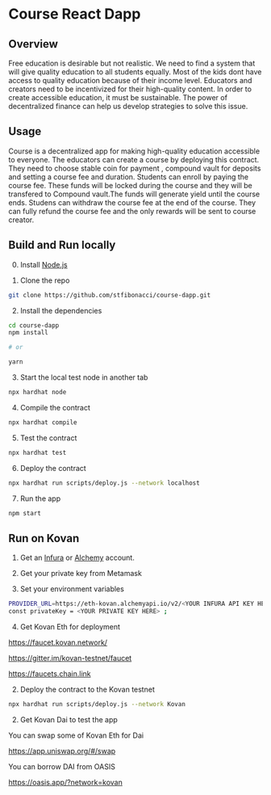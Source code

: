# Course React Dapp

## Overview
 
Free education is desirable but not realistic. We need to find a system that will give quality education to all students equally. Most of the kids dont have access to quality education because of their income level. Educators and creators need to be incentivized for their high-quality content. In order to create accessible education, it must be sustainable. The power of decentralized finance can help us develop strategies to solve this issue.

## Usage

Course is a decentralized app for making high-quality education accessible to everyone.
The educators can create a course by deploying this contract. 
They need to choose stable coin for payment , compound vault for deposits and setting a course fee and duration.
Students can enroll by paying the course fee. These funds will be locked during the course and they will be transfered to Compound vault.The funds will generate yield until the course ends.
Studens can withdraw the course fee at the end of the course. They can fully refund the course fee and the only rewards will be sent to course creator.

## Build and Run locally

0. Install [Node.js](https://nodejs.org/)

1. Clone the repo

```sh
git clone https://github.com/stfibonacci/course-dapp.git
```

2. Install the dependencies

```sh
cd course-dapp
npm install

# or

yarn
```

3. Start the local test node in another tab

```sh
npx hardhat node
```

4. Compile the contract

```sh
npx hardhat compile
```
5. Test the contract

```sh
npx hardhat test
```

6. Deploy the contract

```sh
npx hardhat run scripts/deploy.js --network localhost
```

7. Run the app

```sh
npm start
```

## Run on Kovan

1. Get an [Infura](https://infura.io/) or [Alchemy](https://alchemy.com) account.

2. Get your private key from Metamask

3. Set your environment variables

```sh
PROVIDER_URL=https://eth-kovan.alchemyapi.io/v2/<YOUR INFURA API KEY HERE>;
const privateKey = <YOUR PRIVATE KEY HERE> ;
```
4. Get Kovan Eth for deployment

https://faucet.kovan.network/

https://gitter.im/kovan-testnet/faucet

https://faucets.chain.link


2. Deploy the contract to the Kovan testnet

```sh
npx hardhat run scripts/deploy.js --network Kovan
```

2. Get Kovan Dai to test the app

You can swap some of Kovan Eth for Dai

https://app.uniswap.org/#/swap

You can borrow DAI from OASIS 

https://oasis.app/?network=kovan



